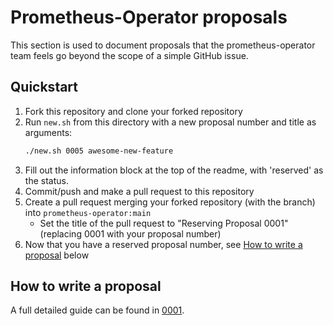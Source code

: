 # Prometheus-Operator proposals

This section is used to document proposals that the prometheus-operator team feels go beyond the scope of a simple GitHub issue.

## Quickstart
1. Fork this repository and clone your forked repository
2. Run `new.sh` from this directory with a new proposal number and title as arguments:
   ```bash
   ./new.sh 0005 awesome-new-feature
   ```
3. Fill out the information block at the top of the readme, with 'reserved' as the status.
4. Commit/push and make a pull request to this repository
5. Create a pull request merging your forked repository (with the branch) into `prometheus-operator:main`
   - Set the title of the pull request to "Reserving Proposal 0001" (replacing 0001 with your proposal number)
6. Now that you have a reserved proposal number, see [How to write a proposal](#how-to-write-a-proposal) below

## How to write a proposal
A full detailed guide can be found in [0001](0001/README.md).